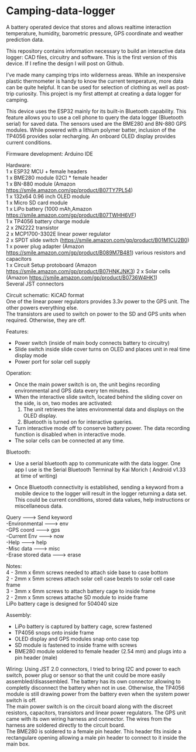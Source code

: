 # Camping-data-logger
A battery operated device that stores and allows realtime interaction temperature, humidity, barometric pressure, GPS coordinate and weather prediction data.

This repository contains information necessary to build an interactive data logger: CAD files, circuitry and software. This is the first version of this device. If I refine the design I will post on Github.

I've made many camping trips into wilderness areas. While an inexpensive plastic thermometer is handy to know the current temperature, more data can be quite helpful. It can be used for selection of clothing as well as post-trip curiosity. This project is my first attempt at creating a data logger for camping.

This device uses the ESP32 mainly for its built-in Bluetooth capability. This feature allows you to use a cell phone to query the data logger (Bluetooth serial) for saved data. The sensors used are the BME280 and BN-880 GPS modules. While powered with a lithium polymer batter, inclusion of the TP4056 provides solar recharging. An onboard OLED display provides current conditions.

Firmware development: Arduino IDE

Hardware:  
1 x ESP32 MCU + female headers  
1 x BME280 module (I2C) * female header  
1 x BN-880 module (Amazon https://smile.amazon.com/gp/product/B07TY7PL54)    
1 x 132x64 0.96 inch OLED module  
1 x Micro SD card module  
1 x LiPo battery (1000 mAh,Amazon https://smile.amazon.com/gp/product/B07TWHH6VF)   
1 x TP4056 battery charge module  
2 x 2N2222 transistor  
2 x MCP1700-3302E linear power regulator  
2 x SPDT slide switch (https://smile.amazon.com/gp/product/B01M1CU2B0)  
1 x power plug adapter (Amazon https://smile.amazon.com/gp/product/B089M7B481) 
various resistors and capacitors  
1 x Circuit Setup protoboard (Amazon https://smile.amazon.com/gp/product/B07HNKJNK3) 
2 x Solar cells (Amazon https://smile.amazon.com/gp/product/B0736W4HK1)  
Several JST connectors  

Circuit schematic: KiCAD format  
One of the linear power regulators provides 3.3v power to the GPS unit. The other powers everything else.  
The transistors are used to switch on power to the SD and GPS units when required. Otherwise, they are off.  

Features:  
- Power switch (inside of main body connects battery to circuitry)  
- Slide switch inside slide cover turns on OLED and places unit in real time display mode  
- Power port for solar cell supply  

Operation:  
-  Once the main power switch is on, the unit begins recording environmental and GPS data every ten minutes.
-  When the interactive slide switch, located behind the sliding cover on the side, is on, two modes are activated:
    1) The unit retrieves the lates environmental data and displays on the OLED display.
    2) Bluetooth is turned on for interactive queries.  
-  Turn interactive mode off to conserve battery power. The data recording function is disabled when in interactive mode.  
-  The solar cells can be connected at any time.  
  
Bluetooth:  
-  Use a serial bluetooth app to communicate with the data logger.  One app I use is the Serial Bluetooth Terminal by Kai Morich ( Android v1.33 at time of writing)  

-  Once Bluetooth connectivity is established, sending a keyword from a mobile device to the logger will result in the logger returning a data set. This could be current conditions, stored data values, help instructions or miscellaneous data.  
   
Query   --->    Send keyword  
-Environmental --->  env  
-GPS coord --->      gps  
-Current Env --->    now  
-Help --->           help  
-Misc data --->      misc  
-Erase stored data ---> erase  

Notes:  
4 - 3mm x 6mm screws needed to attach side base to case bottom  
2 - 2mm x 5mm screws attach solar cell case bezels to solar cell case frame  
3 - 3mm x 6mm screws to attach battery cage to inside frame  
2 - 2mm x 5mm screws attache SD module to inside frame  
LiPo battery cage is designed for 504040 size  

Assembly:  
- LiPo battery is captured by battery cage, screw fastened  
- TP4056 snops onto inside frame  
- OLED display and GPS modules snap onto case top  
- SD module is fastened to inside frame with screws  
- BME280 module soldered to female header (2.54 mm) and plugs into a pin header (male)  

Wiring: 
Using JST 2.0 connectors, I tried to bring I2C and power to each switch, power plug or sensor so that the unit could be more easily assembled/disassembled. 
The battery has its own connector allowing to completly disconnect the battery when not in use. Otherwise, the TP4056 module is still drawing power from the battery even when the system power switch is off.  
The main power switch is on the circuit board along with the discreet resistors, capacitors, transistors and linear power regulators. 
The GPS unit came with its own wiring harness and connector. The wires from the harness are soldered directly to the circuit board.  
The BME280 is soldered to a female pin header. This header fits inside a rectangulare opening allowing a male pin header to connect to it inside the main box.  




